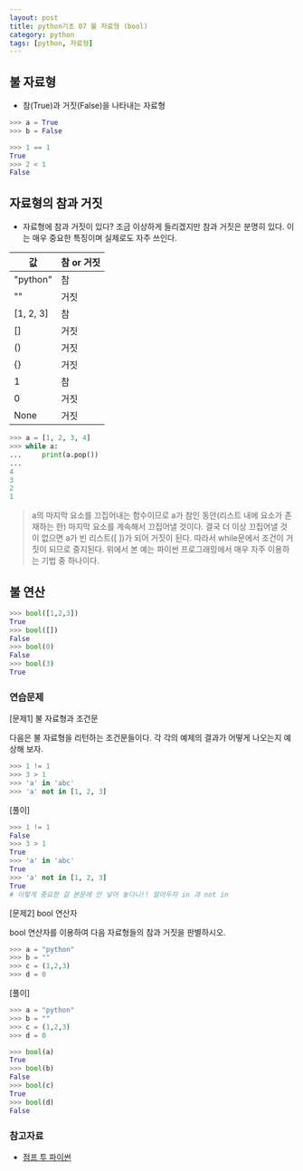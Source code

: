 ```yaml
---
layout: post
title: python기초 07 불 자료형 (bool)
category: python
tags: [python, 자료형]
---
```


## 불 자료형

* 참(True)과 거짓(False)을 나타내는 자료형

```python
>>> a = True
>>> b = False

>>> 1 == 1
True
>>> 2 < 1
False

```

## 자료형의 참과 거짓

* 자료형에 참과 거짓이 있다? 조금 이상하게 들리겠지만 참과 거짓은 분명히 있다. 이는 매우 중요한 특징이며 실제로도 자주 쓰인다.

값 | 참 or 거짓
--- | ---
"python" | 참
"" | 거짓
[1, 2, 3] | 참
[] | 거짓
() | 거짓
{} | 거짓
1 | 참
0 | 거짓
None | 거짓

```python
>>> a = [1, 2, 3, 4]
>>> while a:
...     print(a.pop())
...
4
3
2
1
```
> a의 마지막 요소를 끄집어내는 함수이므로 a가 참인 동안(리스트 내에 요소가 존재하는 한) 마지막 요소를 계속해서 끄집어낼 것이다. 결국 더 이상 끄집어낼 것이 없으면 a가 빈 리스트([ ])가 되어 거짓이 된다. 따라서 while문에서 조건이 거짓이 되므로 중지된다. 위에서 본 예는 파이썬 프로그래밍에서 매우 자주 이용하는 기법 중 하나이다.

## 불 연산

```python
>>> bool([1,2,3])
True
>>> bool([])
False
>>> bool(0)
False
>>> bool(3)
True
```

### 연습문제

[문제1] 불 자료형과 조건문

다음은 불 자료형을 리턴하는 조건문들이다. 각 각의 예제의 결과가 어떻게 나오는지 예상해 보자.

```python
>>> 1 != 1
>>> 3 > 1
>>> 'a' in 'abc'
>>> 'a' not in [1, 2, 3]
````

[풀이]
```python
>>> 1 != 1
False
>>> 3 > 1
True
>>> 'a' in 'abc'
True
>>> 'a' not in [1, 2, 3]
True
# 이렇게 중요한 걸 본문에 안 넣어 놓다니!! 알아두자 in 과 not in
```

[문제2] bool 연산자

bool 연산자를 이용하여 다음 자료형들의 참과 거짓을 판별하시오.

```python
>>> a = "python"
>>> b = ""
>>> c = (1,2,3)
>>> d = 0
````

[풀이]
```python
>>> a = "python"
>>> b = ""
>>> c = (1,2,3)
>>> d = 0

>>> bool(a)
True
>>> bool(b)
False
>>> bool(c)
True
>>> bool(d)
False
```

### 참고자료
* [점프 투 파이썬](https://wikidocs.net/18)
